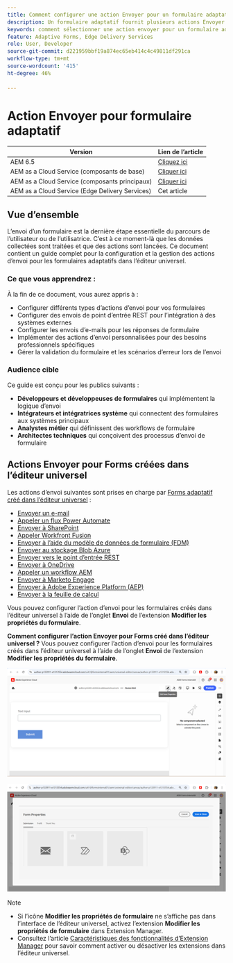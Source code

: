 ```yaml
---
title: Comment configurer une action Envoyer pour un formulaire adaptatif ?
description: Un formulaire adaptatif fournit plusieurs actions Envoyer. Une action Envoyer définit le mode de traitement d’un formulaire adaptatif après l’envoi. Vous pouvez utiliser des actions Envoyer intégrées ou créer les vôtres.
keywords: comment sélectionner une action envoyer pour un formulaire adaptatif, connecter un formulaire adaptatif à une liste sharepoint, connecter un formulaire adaptatif à une bibliothèque de documents sharepoint, connecter un formulaire adaptatif à un modèle de données de formulaire (FDM)
feature: Adaptive Forms, Edge Delivery Services
role: User, Developer
source-git-commit: d221959bbf19a874ec65eb414c4c49811df291ca
workflow-type: tm+mt
source-wordcount: '415'
ht-degree: 46%

---
```


# Action Envoyer pour formulaire adaptatif

| Version | Lien de l’article |
|---------|-----------------------------|
| AEM 6.5 | [Cliquez ici](https://experienceleague.adobe.com/docs/experience-manager-65/forms/adaptive-forms-basic-authoring/configuring-submit-actions.html) |
| AEM as a Cloud Service (composants de base) | [Cliquer ici](/help/forms/configuring-submit-actions.md) |
| AEM as a Cloud Service (composants principaux) | [Cliquer ici](/help/forms/configure-submit-actions-core-components.md) |
| AEM as a Cloud Service (Edge Delivery Services) | Cet article |

## Vue d’ensemble

L’envoi d’un formulaire est la dernière étape essentielle du parcours de l’utilisateur ou de l’utilisatrice. C’est à ce moment-là que les données collectées sont traitées et que des actions sont lancées. Ce document contient un guide complet pour la configuration et la gestion des actions d’envoi pour les formulaires adaptatifs dans l’éditeur universel.

### Ce que vous apprendrez :

À la fin de ce document, vous aurez appris à :

- Configurer différents types d’actions d’envoi pour vos formulaires
- Configurer des envois de point d’entrée REST pour l’intégration à des systèmes externes
- Configurer les envois d’e-mails pour les réponses de formulaire
- Implémenter des actions d’envoi personnalisées pour des besoins professionnels spécifiques
- Gérer la validation du formulaire et les scénarios d’erreur lors de l’envoi

### Audience cible

Ce guide est conçu pour les publics suivants :

- **Développeurs et développeuses de formulaires** qui implémentent la logique d’envoi
- **Intégrateurs et intégratrices système** qui connectent des formulaires aux systèmes principaux
- **Analystes métier** qui définissent des workflows de formulaire
- **Architectes techniques** qui conçoivent des processus d’envoi de formulaire

## Actions Envoyer pour Forms créées dans l’éditeur universel

Les actions d’envoi suivantes sont prises en charge par [Forms adaptatif créé dans l’éditeur universel](/help/edge/docs/forms/universal-editor/create-forms.md) :

- [Envoyer un e-mail](/help/forms/configure-submit-action-send-email.md)
- [Appeler un flux Power Automate](/help/forms/forms-microsoft-power-automate-integration.md)
- [Envoyer à SharePoint](/help/forms/configure-submit-action-sharepoint.md)
- [Appeler Workfront Fusion](/help/forms/submit-adaptive-form-to-workfront-fusion.md)
- [Envoyer à l’aide du modèle de données de formulaire (FDM)](/help/forms/integrate-adaptive-form-with-fdm.md)
- [Envoyer au stockage Blob Azure](/help/forms/configure-submit-action-azure-blob-storage.md)
- [Envoyer vers le point d’entrée REST](/help/forms/configure-submit-action-restpoint.md)
- [Envoyer à OneDrive](/help/forms/configure-submit-action-onedrive.md)
- [Appeler un workflow AEM](/help/forms/configure-submit-action-workflow.md)
- [Envoyer à Marketo Engage](/help/forms/submit-adaptive-form-to-marketo-engage.md)
- [Envoyer à Adobe Experience Platform (AEP)](/help/forms/aem-forms-aep-connector.md)
- [Envoyer à la feuille de calcul](/help/forms/forms-submission-service.md)

<!--You can also submit an Adaptive Form in the Universal Editor to other storage or CRM integrations:

* [Connect Adaptive Form to Salesforce](/help/forms/aem-forms-salesforce-integration.md)
* [Connect an Adaptive Form to Microsoft&reg; Dynamics OData](/help/forms/ms-dynamics-odata-configuration.md)-->

Vous pouvez configurer l’action d’envoi pour les formulaires créés dans l’éditeur universel à l’aide de l’onglet **Envoi** de l’extension **Modifier les propriétés du formulaire**.

**Comment configurer l’action Envoyer pour Forms créé dans l’éditeur universel ?**
Vous pouvez configurer l’action d’envoi pour les formulaires créés dans l’éditeur universel à l’aide de l’onglet **Envoi** de l’extension **Modifier les propriétés du formulaire**.

![Icône Propriétés du formulaire](/help/forms/assets/ue-form-properties-icon.png)

![Propriétés de formulaire de l’éditeur universel](/help/forms/assets/ue-form-properties.png)

>[!NOTE]
>
> - Si l’icône **Modifier les propriétés de formulaire** ne s’affiche pas dans l’interface de l’éditeur universel, activez l’extension **Modifier les propriétés de formulaire** dans Extension Manager.
> - Consultez l’article [Caractéristiques des fonctionnalités d’Extension Manager](https://developer.adobe.com/uix/docs/extension-manager/feature-highlights/#enablingdisabling-extensions) pour savoir comment activer ou désactiver les extensions dans l’éditeur universel.



